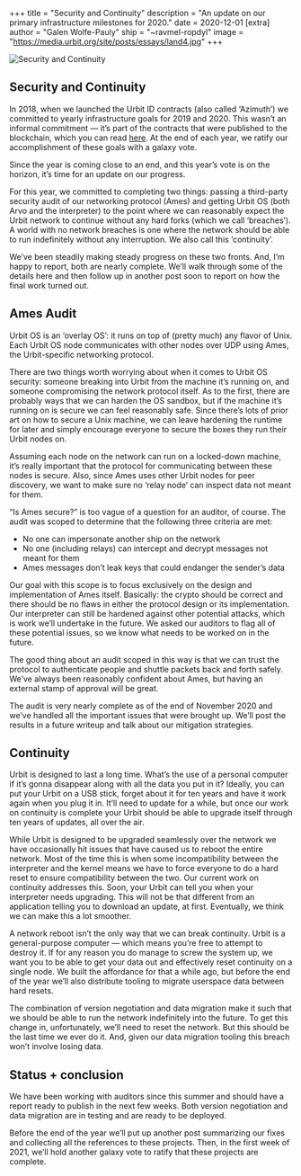+++
title = "Security and Continuity"
description = "An update on our primary infrastructure milestones for 2020."
date = 2020-12-01
[extra]
author = "Galen Wolfe-Pauly"
ship = "~ravmel-ropdyl"
image = "https://media.urbit.org/site/posts/essays/land4.jpg"
+++

![Security and Continuity](https://media.urbit.org/site/posts/essays/land4.jpg)

## Security and Continuity

In 2018, when we launched the Urbit ID contracts (also called ‘Azimuth’) we committed to yearly infrastructure goals for 2019 and 2020. This wasn’t an informal commitment — it’s part of the contracts that were published to the blockchain, which you can read [here](https://raw.githubusercontent.com/urbit/azimuth/edf68b8da04806dd5b95994daf14cf1e7e226829/proposals/0xcb1f81e42b5e75f000f94fc71a3ea70cab4bfc6f236b91e717f1b9516e5596b5.txt). At the end of each year, we ratify our accomplishment of these goals with a galaxy vote.

Since the year is coming close to an end, and this year’s vote is on the horizon, it’s time for an update on our progress.

For this year, we committed to completing two things: passing a third-party security audit of our networking protocol (Ames) and getting Urbit OS (both Arvo and the interpreter) to the point where we can reasonably expect the Urbit network to continue without any hard forks (which we call ‘breaches’). A world with no network breaches is one where the network should be able to run indefinitely without any interruption. We also call this ‘continuity’.

We’ve been steadily making steady progress on these two fronts. And, I’m happy to report, both are nearly complete. We’ll walk through some of the details here and then follow up in another post soon to report on how the final work turned out.


## Ames Audit

Urbit OS is an ‘overlay OS’: it runs on top of (pretty much) any flavor of Unix. Each Urbit OS node communicates with other nodes over UDP using Ames, the Urbit-specific networking protocol.

There are two things worth worrying about when it comes to Urbit OS security: someone breaking into Urbit from the machine it’s running on, and someone compromising the network protocol itself. As to the first, there are probably ways that we can harden the OS sandbox, but if the machine it’s running on is secure we can feel reasonably safe. Since there’s lots of prior art on how to secure a Unix machine, we can leave hardening the runtime for later and simply encourage everyone to secure the boxes they run their Urbit nodes on.

Assuming each node on the network can run on a locked-down machine, it’s really important that the protocol for communicating between these nodes is secure. Also, since Ames uses other Urbit nodes for peer discovery, we want to make sure no ‘relay node’ can inspect data not meant for them.

“Is Ames secure?” is too vague of a question for an auditor, of course. The audit was scoped to determine that the following three criteria are met:

- No one can impersonate another ship on the network
- No one (including relays) can intercept and decrypt messages not meant for them
- Ames messages don’t leak keys that could endanger the sender’s data

Our goal with this scope is to focus exclusively on the design and implementation of Ames itself. Basically: the crypto should be correct and there should be no flaws in either the protocol design or its implementation. Our interpreter can still be hardened against other potential attacks, which is work we’ll undertake in the future. We asked our auditors to flag all of these potential issues, so we know what needs to be worked on in the future.

The good thing about an audit scoped in this way is that we can trust the protocol to authenticate people and shuttle packets back and forth safely. We’ve always been reasonably confident about Ames, but having an external stamp of approval will be great.

The audit is very nearly complete as of the end of November 2020 and we’ve handled all the important issues that were brought up. We’ll post the results in a future writeup and talk about our mitigation strategies.


## Continuity

Urbit is designed to last a long time. What’s the use of a personal computer if it’s gonna disappear along with all the data you put in it? Ideally, you can put your Urbit on a USB stick, forget about it for ten years and have it work again when you plug it in. It’ll need to update for a while, but once our work on continuity is complete your Urbit should be able to upgrade itself through ten years of updates, all over the air.

While Urbit is designed to be upgraded seamlessly over the network we have occasionally hit issues that have caused us to reboot the entire network. Most of the time this is when some incompatibility between the interpreter and the kernel means we have to force everyone to do a hard reset to ensure compatibility between the two. Our current work on continuity addresses this. Soon, your Urbit can tell you when your interpreter needs upgrading. This will not be that different from an application telling you to download an update, at first. Eventually, we think we can make this a lot smoother.

A network reboot isn’t the only way that we can break continuity. Urbit is a general-purpose computer — which means you’re free to attempt to destroy it. If for any reason you do manage to screw the system up, we want you to be able to get your data out and effectively reset continuity on a single node. We built the affordance for that a while ago, but before the end of the year we’ll also distribute tooling to migrate userspace data between hard resets.

The combination of version negotiation and data migration make it such that we should be able to run the network indefinitely into the future. To get this change in, unfortunately, we’ll need to reset the network. But this should be the last time we ever do it. And, given our data migration tooling this breach won’t involve losing data.


## Status + conclusion

We have been working with auditors since this summer and should have a report ready to publish in the next few weeks. Both version negotiation and data migration are in testing and are ready to be deployed.

Before the end of the year we’ll put up another post summarizing our fixes and collecting all the references to these projects. Then, in the first week of 2021, we’ll hold another galaxy vote to ratify that these projects are complete.
